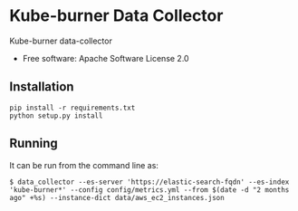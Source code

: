 # Kube-burner Data Collector

Kube-burner data-collector

-  Free software: Apache Software License 2.0

## Installation

```shell
pip install -r requirements.txt
python setup.py install
```

## Running

It can be run from the command line as:

```shell
$ data_collector --es-server 'https://elastic-search-fqdn' --es-index 'kube-burner*' --config config/metrics.yml --from $(date -d "2 months ago" +%s) --instance-dict data/aws_ec2_instances.json
```
